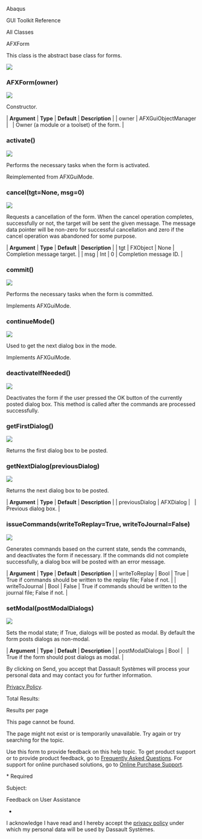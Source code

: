 Abaqus

GUI Toolkit Reference

All Classes

AFXForm

This class is the abstract base class for forms.

![](https://help.3ds.com/2023/English/DSSIMULIA_Established/SIMACAERefImages/gui-afxform.png)

### AFXForm(owner)  
![](https://help.3ds.com/2023/English/DSSIMULIA_Established/IconsReference/butix_top_wline.png)

Constructor.

| **Argument** | **Type** | **Default** | **Description** |
| owner | AFXGuiObjectManager |   | Owner (a module or a toolset) of the form. |

### activate()  
![](https://help.3ds.com/2023/English/DSSIMULIA_Established/IconsReference/butix_top_wline.png)

Performs the necessary tasks when the form is activated.

Reimplemented from AFXGuiMode.

### cancel(tgt=None, msg=0)  
![](https://help.3ds.com/2023/English/DSSIMULIA_Established/IconsReference/butix_top_wline.png)

Requests a cancellation of the form. When the cancel operation completes, successfully or not, the target will be sent the given message. The message data pointer will be non-zero for successful cancellation and zero if the cancel operation was abandoned for some purpose.

| **Argument** | **Type** | **Default** | **Description** |
| tgt | FXObject | None | Completion message target. |
| msg | Int | 0 | Completion message ID. |

### commit()  
![](https://help.3ds.com/2023/English/DSSIMULIA_Established/IconsReference/butix_top_wline.png)

Performs the necessary tasks when the form is committed.

Implements AFXGuiMode.

### continueMode()  
![](https://help.3ds.com/2023/English/DSSIMULIA_Established/IconsReference/butix_top_wline.png)

Used to get the next dialog box in the mode.

Implements AFXGuiMode.

### deactivateIfNeeded()  
![](https://help.3ds.com/2023/English/DSSIMULIA_Established/IconsReference/butix_top_wline.png)

Deactivates the form if the user pressed the OK button of the currently posted dialog box. This method is called after the commands are processed successfully.

### getFirstDialog()  
![](https://help.3ds.com/2023/English/DSSIMULIA_Established/IconsReference/butix_top_wline.png)

Returns the first dialog box to be posted.

### getNextDialog(previousDialog)  
![](https://help.3ds.com/2023/English/DSSIMULIA_Established/IconsReference/butix_top_wline.png)

Returns the next dialog box to be posted.

| **Argument** | **Type** | **Default** | **Description** |
| previousDialog | AFXDialog |   | Previous dialog box. |

### issueCommands(writeToReplay=True, writeToJournal=False)  
![](https://help.3ds.com/2023/English/DSSIMULIA_Established/IconsReference/butix_top_wline.png)

Generates commands based on the current state, sends the commands, and deactivates the form if necessary. If the commands did not complete successfully, a dialog box will be posted with an error message.

| **Argument** | **Type** | **Default** | **Description** |
| writeToReplay | Bool | True | True if commands should be written to the replay file; False if not. |
| writeToJournal | Bool | False | True if commands should be written to the journal file; False if not. |

### setModal(postModalDialogs)  
![](https://help.3ds.com/2023/English/DSSIMULIA_Established/IconsReference/butix_top_wline.png)

Sets the modal state; if True, dialogs will be posted as modal. By default the form posts dialogs as non-modal.

| **Argument** | **Type** | **Default** | **Description** |
| postModalDialogs | Bool |   | True if the form should post dialogs as modal. |

By clicking on Send, you accept that Dassault Systèmes will process your personal data and may contact you for further information.

[Privacy Policy](https://www.3ds.com/privacy-policy).

Total Results:

Results per page

This page cannot be found.

The page might not exist or is temporarily unavailable. Try again or try searching for the topic.

Use this form to provide feedback on this help topic. To get product support or to provide product feedback, go to [Frequently Asked Questions](https://3ds.one/PO). For support for online purchased solutions, go to [Online Purchase Support](https://3ds.one/Q8).

\* Required

Subject:

Feedback on User Assistance

*

I acknowledge I have read and I hereby accept the [privacy policy](https://www.3ds.com/privacy-policy) under which my personal data will be used by Dassault Systèmes.
